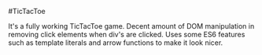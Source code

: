 #TicTacToe

It's a fully working TicTacToe game. Decent amount of DOM manipulation in removing click elements when div's are clicked. Uses some ES6 features
such as template literals and arrow functions to make it look nicer. 
